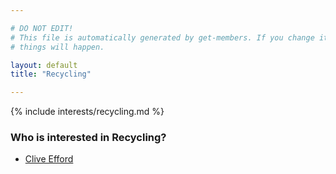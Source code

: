 ```yaml
---

# DO NOT EDIT!
# This file is automatically generated by get-members. If you change it, bad
# things will happen.

layout: default
title: "Recycling"

---
```


{% include interests/recycling.md %}

### Who is interested in Recycling?


* [Clive Efford](members/clive-efford.html)
